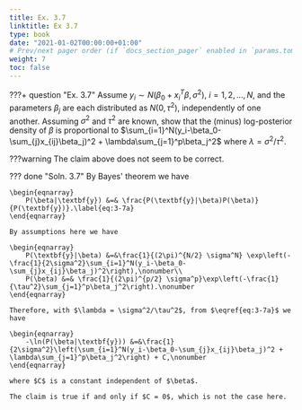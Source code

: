 ```yaml
---
title: Ex. 3.7
linktitle: Ex 3.7
type: book
date: "2021-01-02T00:00:00+01:00"
# Prev/next pager order (if `docs_section_pager` enabled in `params.toml`)
weight: 7
toc: false
---
```


???+ question "Ex. 3.7"
    Assume $y_i\sim N(\beta_0+x_i^T\beta, \sigma^2)$, $i=1, 2,..., N$, and the parameters $\beta_j$ are each distributed as $N(0, \tau^2)$, independently of one another. Assuming $\sigma^2$ and $\tau^2$ are known, show that the (minus) log-posterior density of $\beta$ is proportional to $\sum_{i=1}^N(y_i-\beta_0-\sum_{j}x_{ij}\beta_j)^2 + \lambda\sum_{j=1}^p\beta_j^2$ where $\lambda = \sigma^2/\tau^2$.

???warning
    The claim above does not seem to be correct. 

??? done "Soln. 3.7" 
    By Bayes' theorem we have

    \begin{eqnarray}
        P(\beta|\textbf{y}) &=& \frac{P(\textbf{y}|\beta)P(\beta)}{P(\textbf{y})}.\label{eq:3-7a}
    \end{eqnarray}

    By assumptions here we have

    \begin{eqnarray}
        P(\textbf{y}|\beta) &=&\frac{1}{(2\pi)^{N/2} \sigma^N} \exp\left(-\frac{1}{2\sigma^2}\sum_{i=1}^N(y_i-\beta_0-\sum_{j}x_{ij}\beta_j)^2\right),\nonumber\\
        P(\beta) &=& \frac{1}{(2\pi)^{p/2} \sigma^p}\exp\left(-\frac{1}{\tau^2}\sum_{j=1}^p\beta_j^2\right).\nonumber
    \end{eqnarray}

    Therefore, with $\lambda = \sigma^2/\tau^2$, from $\eqref{eq:3-7a}$ we have

    \begin{eqnarray}
        -\ln(P(\beta|\textbf{y})) &=&\frac{1}{2\sigma^2}\left(\sum_{i=1}^N(y_i-\beta_0-\sum_{j}x_{ij}\beta_j)^2 + \lambda\sum_{j=1}^p\beta_j^2\right) + C,\nonumber
    \end{eqnarray}

    where $C$ is a constant independent of $\beta$. 
    
    The claim is true if and only if $C = 0$, which is not the case here.